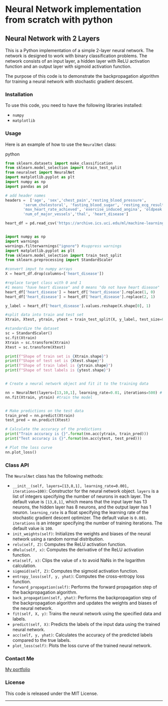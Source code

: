 # Neural Network implementation from scratch with python


Neural Network with 2 Layers
----------------------------

This is a Python implementation of a simple 2-layer neural network. The network is designed to work with binary classification problems. The network consists of an input layer, a hidden layer with ReLU activation function and an output layer with sigmoid activation function.

The purpose of this code is to demonstrate the backpropagation algorithm for training a neural network with stochastic gradient descent.

### Installation

To use this code, you need to have the following libraries installed:

*   `numpy`
*   `matplotlib`

### Usage

Here is an example of how to use the `NeuralNet` class:

python

```python
from sklearn.datasets import make_classification
from sklearn.model_selection import train_test_split
from neuralnet import NeuralNet
import matplotlib.pyplot as plt
import numpy as np
import pandas as pd

# add header names
headers =  ['age', 'sex','chest_pain','resting_blood_pressure',  
        'serum_cholestoral', 'fasting_blood_sugar', 'resting_ecg_results',
        'max_heart_rate_achieved', 'exercise_induced_angina', 'oldpeak',"slope of the peak",
        'num_of_major_vessels','thal', 'heart_disease']

heart_df = pd.read_csv('https://archive.ics.uci.edu/ml/machine-learning-databases/statlog/heart/heart.dat', sep=' ', names=headers)


import numpy as np
import warnings
warnings.filterwarnings("ignore") #suppress warnings
import matplotlib.pyplot as plt
from sklearn.model_selection import train_test_split
from sklearn.preprocessing import StandardScaler

#convert imput to numpy arrays
X = heart_df.drop(columns=['heart_disease'])

#replace target class with 0 and 1 
#1 means "have heart disease" and 0 means "do not have heart disease"
heart_df['heart_disease'] = heart_df['heart_disease'].replace(1, 0)
heart_df['heart_disease'] = heart_df['heart_disease'].replace(2, 1)

y_label = heart_df['heart_disease'].values.reshape(X.shape[0], 1)

#split data into train and test set
Xtrain, Xtest, ytrain, ytest = train_test_split(X, y_label, test_size=0.2, random_state=2)

#standardize the dataset
sc = StandardScaler()
sc.fit(Xtrain)
Xtrain = sc.transform(Xtrain)
Xtest = sc.transform(Xtest)

print(f"Shape of train set is {Xtrain.shape}")
print(f"Shape of test set is {Xtest.shape}")
print(f"Shape of train label is {ytrain.shape}")
print(f"Shape of test labels is {ytest.shape}")


# Create a neural network object and fit it to the training data

nn = NeuralNet(layers=[13,10,1], learning_rate=0.01, iterations=500) # create the NN model
nn.fit(Xtrain, ytrain) #train the model


# Make predictions on the test data
train_pred = nn.predict(Xtrain)
test_pred = nn.predict(Xtest)

# Calculate the accuracy of the predictions
print("Train accuracy is {}".format(nn.acc(ytrain, train_pred)))
print("Test accuracy is {}".format(nn.acc(ytest, test_pred)))

# Plot the loss curve
nn.plot_loss()
```

### Class API

The `NeuralNet` class has the following methods:

*   `__init__(self, layers=[13,8,1], learning_rate=0.001, iterations=100)`: Constructor for the neural network object. `layers` is a list of integers specifying the number of neurons in each layer. The default value is `[13,8,1]`, which means that the input layer has 13 neurons, the hidden layer has 8 neurons, and the output layer has 1 neuron. `learning_rate` is a float specifying the learning rate of the stochastic gradient descent optimizer. The default value is `0.001`. `iterations` is an integer specifying the number of training iterations. The default value is `100`.
*   `init_weights(self)`: Initializes the weights and biases of the neural network using a random normal distribution.
*   `relu(self, Z)`: Computes the ReLU activation function.
*   `dRelu(self, x)`: Computes the derivative of the ReLU activation function.
*   `eta(self, x)`: Clips the value of `x` to avoid NaNs in the logarithm calculation.
*   `sigmoid(self, Z)`: Computes the sigmoid activation function.
*   `entropy_loss(self, y, yhat)`: Computes the cross-entropy loss function.
*   `forward_propagation(self)`: Performs the forward propagation step of the backpropagation algorithm.
*   `back_propagation(self, yhat)`: Performs the backpropagation step of the backpropagation algorithm and updates the weights and biases of the neural network.
*   `fit(self, X, y)`: Trains the neural network using the specified data and labels.
*   `predict(self, X)`: Predicts the labels of the input data using the trained neural network.
*   `acc(self, y, yhat)`: Calculates the accuracy of the predicted labels compared to the true labels.
*   `plot_loss(self)`: Plots the loss curve of the trained neural network.

### Contact Me


[My portfolio](https://bit.ly/3vCNonG)


### License

This code is released under the MIT License.

---
